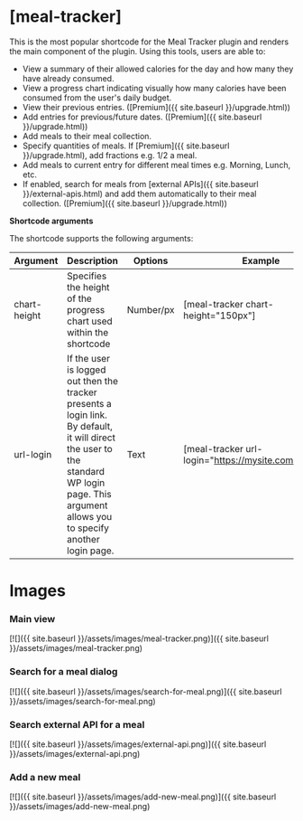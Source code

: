 # [meal-tracker] 
This is the most popular shortcode for the Meal Tracker plugin and renders the main component of the plugin. Using this tools, users are able to:

* View a summary of their allowed calories for the day and how many they have already consumed.
* View a progress chart indicating visually how many calories have been consumed from the user's daily budget.
* View their previous entries. ([Premium]({{ site.baseurl }}/upgrade.html))
* Add entries for previous/future dates. ([Premium]({{ site.baseurl }}/upgrade.html))
* Add meals to their meal collection.
* Specify quantities of meals. If [Premium]({{ site.baseurl }}/upgrade.html), add fractions e.g. 1/2 a meal.
* Add meals to current entry for different meal times e.g. Morning, Lunch, etc.
* If enabled, search for meals from [external APIs]({{ site.baseurl }}/external-apis.html) and add them automatically to their meal collection. ([Premium]({{ site.baseurl }}/upgrade.html))

**Shortcode arguments**
    
The shortcode supports the following arguments:    
    
| Argument | Description | Options | Example |    
|--|--|--|--|   
| chart-height | Specifies the height of the progress chart used within the shortcode | Number/px  | [meal-tracker chart-height="150px"] |  
| url-login | If the user is logged out then the tracker presents a login link. By default, it will direct the user to the standard WP login page. This argument allows you to specify another login page.   | Text  | [meal-tracker url-login="https://mysite.com/mypage"] |  

# Images

### Main view
    
[![]({{ site.baseurl }}/assets/images/meal-tracker.png)]({{ site.baseurl }}/assets/images/meal-tracker.png)   

### Search for a meal dialog
    
[![]({{ site.baseurl }}/assets/images/search-for-meal.png)]({{ site.baseurl }}/assets/images/search-for-meal.png)   

### Search external API for a meal
    
[![]({{ site.baseurl }}/assets/images/external-api.png)]({{ site.baseurl }}/assets/images/external-api.png)   

### Add a new meal
    
[![]({{ site.baseurl }}/assets/images/add-new-meal.png)]({{ site.baseurl }}/assets/images/add-new-meal.png)  